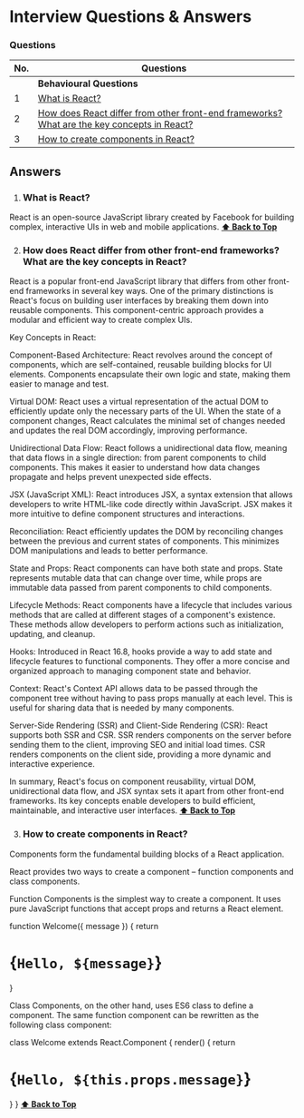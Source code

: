 # Interview Questions & Answers

### Questions

| No. | Questions                                                                                                                                                                                                                        |
| --- | -------------------------------------------------------------------------------------------------------------------------------------------------------------------------------------------------------------------------------- |
|     | **Behavioural Questions**                                                                                                                                                                                                                   
| 1   | [What is React?](#what-is-react) 
| 2   | [How does React differ from other front-end frameworks? What are the key concepts in React?](#how-differ-react-from-other-frameworks)                                                                                                
| 3   | [How to create components in React?](#how-to-create-components-in-react)



## Answers
1. ### What is React?
   
React is an open-source JavaScript library created by Facebook for building complex, interactive UIs in web and mobile applications.
    **[⬆ Back to Top](#questions)**
    
2.  ### How does React differ from other front-end frameworks? What are the key concepts in React?

React is a popular front-end JavaScript library that differs from other front-end frameworks in several key ways. One of the primary distinctions is React's focus on building user interfaces by breaking them down into reusable components. This component-centric approach provides a modular and efficient way to create complex UIs.

Key Concepts in React:

Component-Based Architecture: React revolves around the concept of components, which are self-contained, reusable building blocks for UI elements. Components encapsulate their own logic and state, making them easier to manage and test.

Virtual DOM: React uses a virtual representation of the actual DOM to efficiently update only the necessary parts of the UI. When the state of a component changes, React calculates the minimal set of changes needed and updates the real DOM accordingly, improving performance.

Unidirectional Data Flow: React follows a unidirectional data flow, meaning that data flows in a single direction: from parent components to child components. This makes it easier to understand how data changes propagate and helps prevent unexpected side effects.

JSX (JavaScript XML): React introduces JSX, a syntax extension that allows developers to write HTML-like code directly within JavaScript. JSX makes it more intuitive to define component structures and interactions.

Reconciliation: React efficiently updates the DOM by reconciling changes between the previous and current states of components. This minimizes DOM manipulations and leads to better performance.

State and Props: React components can have both state and props. State represents mutable data that can change over time, while props are immutable data passed from parent components to child components.

Lifecycle Methods: React components have a lifecycle that includes various methods that are called at different stages of a component's existence. These methods allow developers to perform actions such as initialization, updating, and cleanup.

Hooks: Introduced in React 16.8, hooks provide a way to add state and lifecycle features to functional components. They offer a more concise and organized approach to managing component state and behavior.

Context: React's Context API allows data to be passed through the component tree without having to pass props manually at each level. This is useful for sharing data that is needed by many components.

Server-Side Rendering (SSR) and Client-Side Rendering (CSR): React supports both SSR and CSR. SSR renders components on the server before sending them to the client, improving SEO and initial load times. CSR renders components on the client side, providing a more dynamic and interactive experience.

In summary, React's focus on component reusability, virtual DOM, unidirectional data flow, and JSX syntax sets it apart from other front-end frameworks. Its key concepts enable developers to build efficient, maintainable, and interactive user interfaces.
    **[⬆ Back to Top](#questions)**
    
3. ### How to create components in React?
   
Components form the fundamental building blocks of a React application.

React provides two ways to create a component – function components and class components.

Function Components is the simplest way to create a component. It uses pure JavaScript functions that accept props and returns a React element.

function Welcome({ message }) {
  return <h1>{`Hello, ${message}`}</h1>
}

Class Components, on the other hand, uses ES6 class to define a component. The same function component can be rewritten as the following class component:

class Welcome extends React.Component {
  render() {
    return <h1>{`Hello, ${this.props.message}`}</h1>
  }
}
    **[⬆ Back to Top](#questions)**


